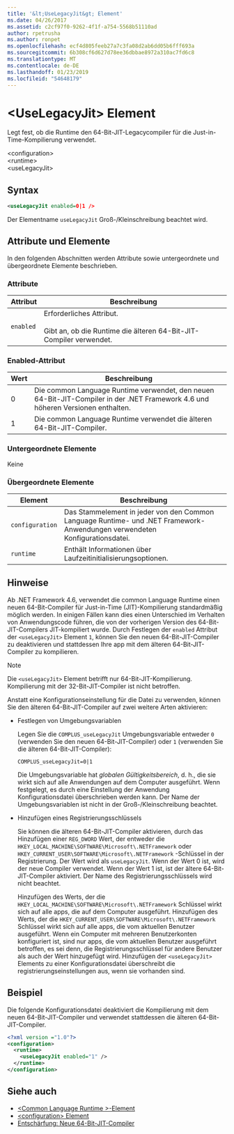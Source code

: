 ```yaml
---
title: '&lt;UseLegacyJit&gt; Element'
ms.date: 04/26/2017
ms.assetid: c2cf97f0-9262-4f1f-a754-5568b51110ad
author: rpetrusha
ms.author: ronpet
ms.openlocfilehash: ecf4d805feeb27a7c3fa08d2ab6dd05b6fff693a
ms.sourcegitcommit: 6b308cf6d627d78ee36dbbae8972a310ac7fd6c8
ms.translationtype: MT
ms.contentlocale: de-DE
ms.lasthandoff: 01/23/2019
ms.locfileid: "54648179"
---
```

# <a name="ltuselegacyjitgt-element"></a>&lt;UseLegacyJit&gt; Element

Legt fest, ob die Runtime den 64-Bit-JIT-Legacycompiler für die Just-in-Time-Kompilierung verwendet.  
  
\<configuration>  
\<runtime>  
\<useLegacyJit>
  
## <a name="syntax"></a>Syntax  
  
```xml
<useLegacyJit enabled=0|1 />
```

Der Elementname `useLegacyJit` Groß-/Kleinschreibung beachtet wird.
  
## <a name="attributes-and-elements"></a>Attribute und Elemente

In den folgenden Abschnitten werden Attribute sowie untergeordnete und übergeordnete Elemente beschrieben.  
  
### <a name="attributes"></a>Attribute  
  
| Attribut | Beschreibung                                                                                   |  
| --------- | --------------------------------------------------------------------------------------------- |  
| `enabled` | Erforderliches Attribut.<br><br>Gibt an, ob die Runtime die älteren 64-Bit-JIT-Compiler verwendet. |  
  
### <a name="enabled-attribute"></a>Enabled-Attribut  
  
| Wert | Beschreibung                                                                                                         |  
| ----- | ------------------------------------------------------------------------------------------------------------------- |  
| 0     | Die common Language Runtime verwendet, den neuen 64-Bit-JIT-Compiler in der .NET Framework 4.6 und höheren Versionen enthalten. |  
| 1     | Die common Language Runtime verwendet die älteren 64-Bit-JIT-Compiler.                                                     |  
  
### <a name="child-elements"></a>Untergeordnete Elemente

Keine
  
### <a name="parent-elements"></a>Übergeordnete Elemente  
  
| Element         | Beschreibung                                                                                                       |  
| --------------- | ----------------------------------------------------------------------------------------------------------------- |  
| `configuration` | Das Stammelement in jeder von den Common Language Runtime- und .NET Framework-Anwendungen verwendeten Konfigurationsdatei. |  
| `runtime`       | Enthält Informationen über Laufzeitinitialisierungsoptionen.                                                        |  
  
## <a name="remarks"></a>Hinweise  

Ab .NET Framework 4.6, verwendet die common Language Runtime einen neuen 64-Bit-Compiler für Just-in-Time (JIT)-Kompilierung standardmäßig möglich werden. In einigen Fällen kann dies einen Unterschied im Verhalten von Anwendungscode führen, die von der vorherigen Version des 64-Bit-JIT-Compilers JIT-kompiliert wurde. Durch Festlegen der `enabled` Attribut der `<useLegacyJit>` Element `1`, können Sie den neuen 64-Bit-JIT-Compiler zu deaktivieren und stattdessen Ihre app mit dem älteren 64-Bit-JIT-Compiler zu kompilieren.  
  
> [!NOTE]
> Die `<useLegacyJit>` Element betrifft nur 64-Bit-JIT-Kompilierung. Kompilierung mit der 32-Bit-JIT-Compiler ist nicht betroffen.  
  
Anstatt eine Konfigurationseinstellung für die Datei zu verwenden, können Sie den älteren 64-Bit-JIT-Compiler auf zwei weitere Arten aktivieren:  
  
- Festlegen von Umgebungsvariablen

  Legen Sie die `COMPLUS_useLegacyJit` Umgebungsvariable entweder `0` (verwenden Sie den neuen 64-Bit-JIT-Compiler) oder `1` (verwenden Sie die älteren 64-Bit-JIT-Compiler):
  
  ```  
  COMPLUS_useLegacyJit=0|1  
  ```  
  
  Die Umgebungsvariable hat *globalen Gültigkeitsbereich*, d. h., die sie wirkt sich auf alle Anwendungen auf dem Computer ausgeführt. Wenn festgelegt, es durch eine Einstellung der Anwendung Konfigurationsdatei überschrieben werden kann. Der Name der Umgebungsvariablen ist nicht in der Groß-/Kleinschreibung beachtet.
  
- Hinzufügen eines Registrierungsschlüssels

  Sie können die älteren 64-Bit-JIT-Compiler aktivieren, durch das Hinzufügen einer `REG_DWORD` Wert, der entweder die `HKEY_LOCAL_MACHINE\SOFTWARE\Microsoft\.NETFramework` oder `HKEY_CURRENT_USER\SOFTWARE\Microsoft\.NETFramework` -Schlüssel in der Registrierung. Der Wert wird als `useLegacyJit`. Wenn der Wert 0 ist, wird der neue Compiler verwendet. Wenn der Wert 1 ist, ist der ältere 64-Bit-JIT-Compiler aktiviert. Der Name des Registrierungsschlüssels wird nicht beachtet.
  
  Hinzufügen des Werts, der die `HKEY_LOCAL_MACHINE\SOFTWARE\Microsoft\.NETFramework` Schlüssel wirkt sich auf alle apps, die auf dem Computer ausgeführt. Hinzufügen des Werts, der die `HKEY_CURRENT_USER\SOFTWARE\Microsoft\.NETFramework` Schlüssel wirkt sich auf alle apps, die vom aktuellen Benutzer ausgeführt. Wenn ein Computer mit mehreren Benutzerkonten konfiguriert ist, sind nur apps, die vom aktuellen Benutzer ausgeführt betroffen, es sei denn, die Registrierungsschlüssel für andere Benutzer als auch der Wert hinzugefügt wird. Hinzufügen der `<useLegacyJit>` Elements zu einer Konfigurationsdatei überschreibt die registrierungseinstellungen aus, wenn sie vorhanden sind.  
  
## <a name="example"></a>Beispiel  

Die folgende Konfigurationsdatei deaktiviert die Kompilierung mit dem neuen 64-Bit-JIT-Compiler und verwendet stattdessen die älteren 64-Bit-JIT-Compiler.  
  
```xml  
<?xml version ="1.0"?>  
<configuration>  
  <runtime>  
    <useLegacyJit enabled="1" />  
  </runtime>  
</configuration>  
```  
  
## <a name="see-also"></a>Siehe auch

- [\<Common Language Runtime >-Element](../../../../../docs/framework/configure-apps/file-schema/runtime/runtime-element.md)
- [\<configuration> Element](../../../../../docs/framework/configure-apps/file-schema/configuration-element.md)
- [Entschärfung: Neue 64-Bit-JIT-Compiler](../../../../../docs/framework/migration-guide/mitigation-new-64-bit-jit-compiler.md)
